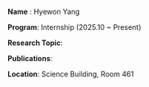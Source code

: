 **Name**   : Hyewon Yang

**Program**: Internship (2025.10 ~ Present)

**Research Topic**:

**Publications**:

**Location**: Science Building, Room 461
